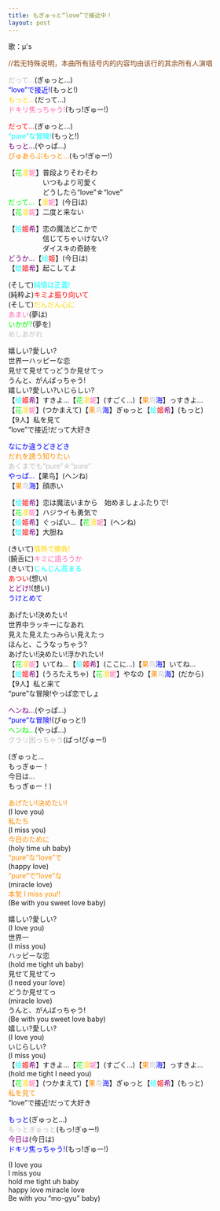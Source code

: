 ```yaml
---
title: もぎゅっと“love”で接近中！
layout: post
---
```

歌：μ's

<p><font color="saddlebrown">//若无特殊说明，本曲所有括号内的内容均由该行的其余所有人演唱</font></p>

<p><font color="silver">だって…</font>(ぎゅっと…)<br />
<font color="blue">“love”で接近!</font>(もっと!)<br />
<font color="gold">もっと…</font>(だって…)<br />
<font color="hotpink">ドキリ焦っちゃう!</font>(もっ!ぎゅー!)</p>

<p><font color="red">だって…</font>(ぎゅっと…)<br />
<font color="cyan">“pure”な冒険!</font>(もっと!)<br />
<font color="purple">もっと…</font>(やっぱ…)<br />
<font color="darkorange">ぴゅあらぶもっと…</font>(もっ!ぎゅー!)</p>

<p>【<font color="lime">花</font><font color="gold">凛</font><font color="hotpink">妮</font>】普段よりそわそわ<br />
　　　　　いつもより可愛く<br />
　　　　　どうしたら“love”☆“love”<br />
<font color="lime">だって…</font>【<font color="gold">凛</font><font color="hotpink">妮</font>】(今日は)<br />
【<font color="lime">花</font><font color="gold">凛</font><font color="hotpink">妮</font>】二度と来ない</p>

<p>【<font color="cyan">绘</font><font color="red">姬</font><font color="purple">希</font>】恋の魔法どこかで<br />
　　　　　信じてちゃいけない?<br />
　　　　　ダイスキの奇跡を<br />
<font color="purple">どうか…</font>【<font color="cyan">绘</font><font color="red">姬</font>】(今日は)<br />
【<font color="cyan">绘</font><font color="red">姬</font><font color="purple">希</font>】起こしてよ</p>

<p>(そして)<font color="cyan">純情は正義!</font><br />
(純粋よ)<font color="red">キミよ振り向いて</font><br />
(そして)<font color="gold">だんだん心に</font><br />
<font color="hotpink">あまい</font>(夢は)<br />
<font color="lime">いかが?</font>(夢を)<br />
<font color="silver">めしあがれ</font></p>

<p>嬉しい?愛しい?<br />
世界一ハッピーな恋<br />
見せて見せてっどうか見せてっ<br />
うんと、がんばっちゃう!<br />
嬉しい?愛しい?いじらしい?<br />
【<font color="cyan">绘</font><font color="red">姬</font><font color="purple">希</font>】すきよ…【<font color="lime">花</font><font color="gold">凛</font><font color="hotpink">妮</font>】(すごく…)【<font color="darkorange">果</font><font color="silver">鸟</font><font color="blue">海</font>】っすきよ…<br />
【<font color="lime">花</font><font color="gold">凛</font><font color="hotpink">妮</font>】(つかまえて)【<font color="darkorange">果</font><font color="silver">鸟</font><font color="blue">海</font>】ぎゅっと【<font color="cyan">绘</font><font color="red">姬</font><font color="purple">希</font>】(もっと)<br />
【9人】私を見て<br />
“love”で接近!だって大好き</p>

<p><font color="blue">なにか違うどきどき</font><br />
<font color="darkorange">だれを誘う知りたい</font><br />
<font color="silver">あくまでも“pure”☆“pure”</font><br />
<font color="blue">やっぱ…</font>【果鸟】(ヘンね)<br />
【<font color="darkorange">果</font><font color="silver">鸟</font><font color="blue">海</font>】顔赤い</p>

<p>【<font color="cyan">绘</font><font color="red">姬</font><font color="purple">希</font>】恋は魔法いまから　始めましょふたりで!<br />
【<font color="lime">花</font><font color="gold">凛</font><font color="hotpink">妮</font>】ハジライも勇気で<br />
【<font color="cyan">绘</font><font color="red">姬</font><font color="purple">希</font>】ぐっばい…【<font color="lime">花</font><font color="gold">凛</font><font color="hotpink">妮</font>】(ヘンね)<br />
【<font color="cyan">绘</font><font color="red">姬</font><font color="purple">希</font>】大胆ね</p>

<p>(きいて)<font color="gold">情熱で勝負!</font><br />
(饒舌に)<font color="hotpink">キミに語ろうか</font><br />
(きいて)<font color="cyan">じんじん高まる</font><br />
<font color="red">あつい</font>(想い)<br />
<font color="purple">とどけ!</font>(想い)<br />
<font color="blue">うけとめて</font></p>

<p>あげたい!決めたい!<br />
世界中ラッキーになあれ<br />
見えた見えたっみらい見えたっ<br />
ほんと、こうなっちゃう?<br />
あげたい!決めたい!浮かれたい!<br />
【<font color="lime">花</font><font color="gold">凛</font><font color="hotpink">妮</font>】いてね…【<font color="cyan">绘</font><font color="red">姬</font><font color="purple">希</font>】(ここに…)【<font color="darkorange">果</font><font color="silver">鸟</font><font color="blue">海</font>】いてね…<br />
【<font color="cyan">绘</font><font color="red">姬</font><font color="purple">希</font>】(うろたえちゃ)【<font color="lime">花</font><font color="gold">凛</font><font color="hotpink">妮</font>】やなの【<font color="darkorange">果</font><font color="silver">鸟</font><font color="blue">海</font>】(だから)<br />
【9人】私と来て<br />
“pure”な冒険!やっぱ恋でしょ</p>

<p><font color="purple">ヘンね…</font>(やっぱ…)<br />
<font color="blue">“pure”な冒険!</font>(ぴゅっと!)<br />
<font color="lime">ヘンね…</font>(やっぱ…)<br />
<font color="silver">クラリ困っちゃう</font>(ぱっ!ぴゅー!)</p>

<p>(ぎゅっと…<br />
もっぎゅー！<br />
今日は…<br />
もっぎゅー！)</p>

<p><font color="darkorange">あげたい!決めたい!</font><br />
(I love you)<br />
<font color="darkorange">私たち</font><br />
(I miss you)<br />
<font color="darkorange">今日のために</font><br />
(holy time uh baby)<br />
<font color="darkorange">“pure”な“love”で</font><br />
(happy love)<br />
<font color="darkorange">“pure”で“love”な</font><br />
(miracle love)<br />
<font color="darkorange">本気 I miss you!!</font><br />
(Be with you sweet love baby)</p>

<p>嬉しい?愛しい?<br />
(I love you)<br />
世界一<br />
(I miss you)<br />
ハッピーな恋<br />
(hold me tight uh baby)<br />
見せて見せてっ<br />
(I need your love)<br />
どうか見せてっ<br />
(miracle love)<br />
うんと、がんばっちゃう!<br />
(Be with you sweet love baby)<br />
嬉しい?愛しい?<br />
(I love you)<br />
いじらしい?<br />
(I miss you)<br />
【<font color="cyan">绘</font><font color="red">姬</font><font color="purple">希</font>】すきよ…【<font color="lime">花</font><font color="gold">凛</font><font color="hotpink">妮</font>】(すごく…)【<font color="darkorange">果</font><font color="silver">鸟</font><font color="blue">海</font>】っすきよ…<br />
(hold me tight I need you)<br />
【<font color="lime">花</font><font color="gold">凛</font><font color="hotpink">妮</font>】(つかまえて)【<font color="darkorange">果</font><font color="silver">鸟</font><font color="blue">海</font>】ぎゅっと【<font color="cyan">绘</font><font color="red">姬</font><font color="purple">希</font>】(もっと)<br />
<font color="darkorange">私を見て</font><br />
“love”で接近!だって大好き</p>

<p><font color="blue">もっと</font>(ぎゅっと…)<br />
<font color="silver">もっとぎゅっと</font>(もっ!ぎゅー!)<br />
<font color="purple">今日は</font>(今日は)<br />
<font color="blue">ドキリ焦っちゃう!</font>(もっ!ぎゅー!)</p>

<p>(I love you<br />
I miss you<br />
hold me tight uh baby<br />
happy love miracle love<br />
Be with you “mo-gyu” baby)</p>